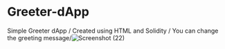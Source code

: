 # Greeter-dApp
Simple Greeter dApp /
Created using HTML and Solidity /
You can change the greeting message/![Screenshot (22)](https://user-images.githubusercontent.com/61531351/192132363-56d9c3fd-178e-4a0c-aa07-20e6f2ef24d7.png)
